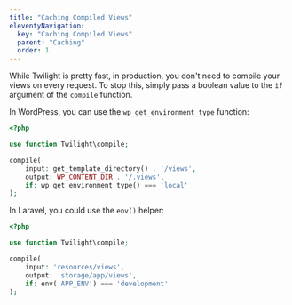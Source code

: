 ```yaml
---
title: "Caching Compiled Views"
eleventyNavigation:
  key: "Caching Compiled Views"
  parent: "Caching"
  order: 1
---
```


While Twilight is pretty fast, in production, you don't need to compile your views on every request. To stop this, simply pass a boolean value to the `if` argument of the `compile` function.

In WordPress, you can use the `wp_get_environment_type` function:

```php
<?php

use function Twilight\compile;

compile(
    input: get_template_directory() . '/views',
    output: WP_CONTENT_DIR . '/.views',
    if: wp_get_environment_type() === 'local'
);
```

In Laravel, you could use the `env()` helper:

```php
<?php

use function Twilight\compile;

compile(
    input: 'resources/views',
    output: 'storage/app/views',
    if: env('APP_ENV') === 'development'
);
```